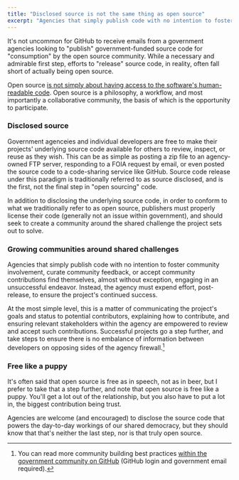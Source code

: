 ```yaml
---
title: "Disclosed source is not the same thing as open source"
excerpt: "Agencies that simply publish code with no intention to foster community involvement, curate community feedback, or accept community contributions find themselves, almost without exception, engaging in an unsuccessful endeavor."
---
```


It's not uncommon for GitHub to receive emails from a government agencies looking to "publish" government-funded source code for "consumption" by the open source community. While a necessary and admirable first step, efforts to "release" source code, in reality, often fall short of actually being open source.

Open source [is not simply about having access to the software's human-readable code](http://ben.balter.com/2014/01/27/open-collaboration/). Open source is a philosophy, a workflow, and most importantly a collaborative community, the basis of which is the opportunity to participate.

### Disclosed source

Government agenceies and individual developers are free to make their projects' underlying source code available for others to review, inspect, or reuse as they wish. This can be as simple as posting a zip file to an agency-owned FTP server, responding to a FOIA request by email, or even posted the source code to a code-sharing service like GitHub. Source code release under this paradigm is traditionally referred to as source disclosed, and is the first, not the final step in "open sourcing" code.

In addition to disclosing the underlying source code, in order to conform to what we traditionally refer to as open source, publishers must properly license their code (generally not an issue within government), and should seek to create a community around the shared challenge the project sets out to solve.

### Growing communities around shared challenges

Agencies that simply publish code with no intention to foster community involvement, curate community feedback, or accept community contributions find themselves, almost without exception, engaging in an unsuccessful endeavor. Instead, the agency must expend effort, post-release, to ensure the project's continued success.

At the most simple level, this is a matter of communicating the project's goals and status to potential contributors, explaining how to contribute, and ensuring relevant stakeholders within the agency are empowered to review and accept such contributions. Successful projects go a step further, and take steps to ensure there is no embalance of information between developers on opposing sides of the agency firewall.[^1]

### Free like a puppy

It's often said that open source is free as in speech, not as in beer, but I prefer to take that a step further, and note that open source is free like a puppy. You'll get a lot out of the relationship, but you also have to put a lot in, the biggest contribution being trust.

Agencies are welcome (and encouraged) to disclose the source code that powers the day-to-day workings of our shared democracy, but they should know that that's neither the last step, nor is that truly open source.

[^1]: You can read more community building best practices [within the government community on GitHub](https://github.com/government/best-practices/blob/master/docs/community-building.md) (GitHub login and government email required).
